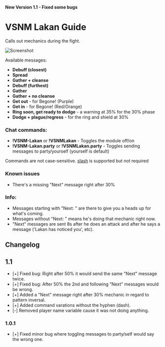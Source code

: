 **New Version 1.1 - Fixed some bugs**

# VSNM Lakan Guide
Calls out mechanics during the fight.

![Screenshot](https://github.com/teralove/vsnm-lakan-guide/blob/master/vsnm-lakan-guide-preview.png)

Available messages:

* **Debuff (closest)**
* **Spread**
* **Gather + cleanse**
* **Debuff (furthest)**
* **Gather**
* **Gather + no cleanse**
* **Get out**  - for Begone! (Purple)
* **Get in**  - for Begone! (Red/Orange)
* **Ring soon, get ready to dodge**  - a warning at 35% for the 30% phase
* **Dodge + plague/regress**  - for the ring and shield at 30%


### Chat commands:
* **!VSNM-Lakan** or **!VSNMLakan** - Toggles the module off/on
* **!VSNM-Lakan.party** or **!VSNMLakan.party** - Toggles sending messages to party/yourself (yourself is default)

Commands are not case-sensitive. [slash](https://github.com/baldera-mods/slash) is supported but not required


### Known issues
* There's a missing "Next" message right after 30%


### Info:
* Messages starting with "Next: " are there to give you a heads up for what's coming.
* Messages without "Next: " means he's doing that mechanic right now.
* "Next" messages are sent 8s after he does an attack and after he says a message ('Lakan has noticed you', etc).


## Changelog 
## 1.1
* [+] Fixed bug: Right after 50% it would send the same "Next" message twice.
* [+] Fixed bug: After 50% the 2nd and following "Next" messages would be wrong.
* [+] Added a "Next" message right after 30% mechanic in regard to pattern inversal.
* [+] Added command varations without the hyphen (dash).
* [-] Removed player name variable cause it was not doing anything.
### 1.0.1
* [+] Fixed minor bug where toggling messages to party/self would say the wrong one.

